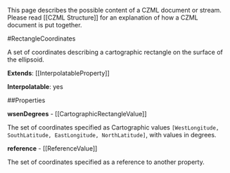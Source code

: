 This page describes the possible content of a CZML document or stream.  Please read [[CZML Structure]] for an explanation of how a CZML document is put together.

#RectangleCoordinates

A set of coordinates describing a cartographic rectangle on the surface of the ellipsoid.

**Extends**: [[InterpolatableProperty]]

**Interpolatable**: yes

##Properties

**wsenDegrees** - [[CartographicRectangleValue]]

The set of coordinates specified as Cartographic values `[WestLongitude, SouthLatitude, EastLongitude, NorthLatitude]`, with values in degrees.


**reference** - [[ReferenceValue]]

The set of coordinates specified as a reference to another property.


